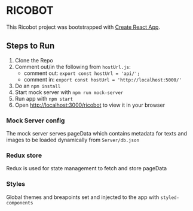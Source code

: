# RICOBOT

This Ricobot project was bootstrapped with [Create React App](https://github.com/facebook/create-react-app).

## Steps to Run

1. Clone the Repo
2. Comment out/in the following from `hostUrl.js`:
    - comment out: `export const hostUrl = 'api/';`
    - comment in: `export const hostUrl = 'http://localhost:5000/'`
3. Do an `npm install`
4. Start mock server with `npm run mock-server`
5. Run app with `npm start`
6. Open [http://localhost:3000/ricobot](http://localhost:3000/ricobot) to view it in your browser

### Mock Server config

The mock server serves pageData which contains metadata for texts and images to be loaded dynamically from `Server/db.json`

### Redux store

Redux is used for state management to fetch and store pageData

### Styles

Global themes and breapoints set and injected to the app with  `styled-components`